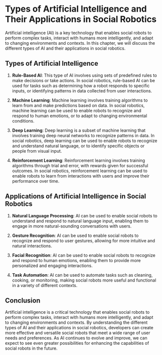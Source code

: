 Types of Artificial Intelligence and Their Applications in Social Robotics
======================================================================================================================

Artificial intelligence (AI) is a key technology that enables social robots to perform complex tasks, interact with humans more intelligently, and adapt to changing environments and contexts. In this chapter, we will discuss the different types of AI and their applications in social robotics.

Types of Artificial Intelligence
--------------------------------

1. **Rule-Based AI**: This type of AI involves using sets of predefined rules to make decisions or take actions. In social robotics, rule-based AI can be used for tasks such as determining how a robot responds to specific inputs, or identifying patterns in data collected from user interactions.

2. **Machine Learning**: Machine learning involves training algorithms to learn from and make predictions based on data. In social robotics, machine learning can be used to enable robots to recognize and respond to human emotions, or to adapt to changing environmental conditions.

3. **Deep Learning**: Deep learning is a subset of machine learning that involves training deep neural networks to recognize patterns in data. In social robotics, deep learning can be used to enable robots to recognize and understand natural language, or to identify specific objects or people from visual input.

4. **Reinforcement Learning**: Reinforcement learning involves training algorithms through trial and error, with rewards given for successful outcomes. In social robotics, reinforcement learning can be used to enable robots to learn from interactions with users and improve their performance over time.

Applications of Artificial Intelligence in Social Robotics
----------------------------------------------------------

1. **Natural Language Processing**: AI can be used to enable social robots to understand and respond to natural language input, enabling them to engage in more natural-sounding conversations with users.

2. **Gesture Recognition**: AI can be used to enable social robots to recognize and respond to user gestures, allowing for more intuitive and natural interactions.

3. **Facial Recognition**: AI can be used to enable social robots to recognize and respond to human emotions, enabling them to provide more personalized and engaging interactions.

4. **Task Automation**: AI can be used to automate tasks such as cleaning, cooking, or monitoring, making social robots more useful and functional in a variety of different contexts.

Conclusion
----------

Artificial intelligence is a critical technology that enables social robots to perform complex tasks, interact with humans more intelligently, and adapt to changing environments and contexts. By understanding the different types of AI and their applications in social robotics, developers can create more effective and versatile social robots that meet a wide range of user needs and preferences. As AI continues to evolve and improve, we can expect to see even greater possibilities for enhancing the capabilities of social robots in the future.
